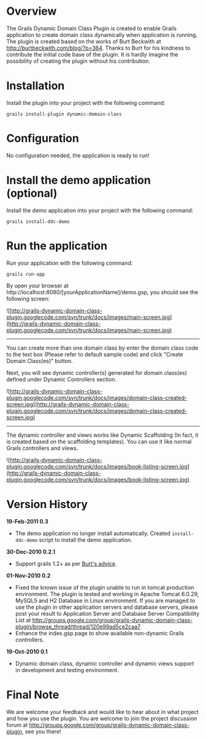 # Overview #
The Grails Dynamic Domain Class Plugin is created to enable Grails application to create domain class dynamically when application is running. The plugin is created based on the works of Burt Beckwith at http://burtbeckwith.com/blog/?p=364. Thanks to Burt for his kindness to contribute the initial code base of the plugin. It is hardly imagine the possibility of creating the plugin without his contribution.

# Installation #
Install the plugin into your project with the following command:
```
grails install-plugin dynamic-domain-class
```

# Configuration #
No configuration needed, the application is ready to run!

# Install the demo application (optional) #
Install the demo application into your project with the following command:
```
grails install-ddc-demo
```

# Run the application #
Run your application with the following command:
```
grails run-app
```

By open your browser at http://localhost:8080/[yourApplicationName]/demo.gsp, you should see the following screen:

![http://grails-dynamic-domain-class-plugin.googlecode.com/svn/trunk/docs/images/main-screen.jpg](http://grails-dynamic-domain-class-plugin.googlecode.com/svn/trunk/docs/images/main-screen.jpg)


---


You can create more than one domain class by enter the domain class code to the text box (Please refer to default sample code) and click "Create Domain Class(es)" button.

Next, you will see dynamic controller(s) generated for domain class(es) defined under Dynamic Controllers section.

![http://grails-dynamic-domain-class-plugin.googlecode.com/svn/trunk/docs/images/domain-class-created-screen.jpg](http://grails-dynamic-domain-class-plugin.googlecode.com/svn/trunk/docs/images/domain-class-created-screen.jpg)


---


The dynamic controller and views works like Dynamic Scaffolding (In fact, it is created based on the scaffolding templates). You can use it like normal Grails controllers and views.

![http://grails-dynamic-domain-class-plugin.googlecode.com/svn/trunk/docs/images/book-listing-screen.jpg](http://grails-dynamic-domain-class-plugin.googlecode.com/svn/trunk/docs/images/book-listing-screen.jpg)

# Version History #
**19-Feb-2011 0.3**
  * The demo application no longer install automatically. Created `install-ddc-demo` script to install the demo application.

**30-Dec-2010 0.2.1**
  * Support grails 1.2+ as per [Burt's advice](http://code.google.com/p/grails-dynamic-domain-class-plugin/issues/detail?id=1).

**01-Nov-2010 0.2**
  * Fixed the known issue of the plugin unable to run in tomcat production environment. The plugin is tested and working in Apache Tomcat 6.0.29, MySQL5 and H2 Database in Linux environment. If you are managed to use the plugin in other application servers and database servers, please post your result to Application Server and Database Server Compatibility List at http://groups.google.com/group/grails-dynamic-domain-class-plugin/browse_thread/thread/120e99ad5ce2caa7
  * Enhance the index.gsp page to show available non-dynamic Grails controllers.

**19-Oct-2010 0.1**
  * Dynamic domain class, dynamic controller and dynamic views support in development and testing environment.

# Final Note #
We are welcome your feedback and would like to hear about in what project and how you use the plugin. You are welcome to join the project discussion forum at http://groups.google.com/group/grails-dynamic-domain-class-plugin, see you there!